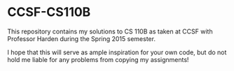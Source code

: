 # CCSF-CS110B

This repository contains my solutions to CS 110B as taken at CCSF with Professor Harden during the Spring 2015 semester.

I hope that this will serve as ample inspiration for your own code, but do not hold me liable for any problems from copying my assignments!
